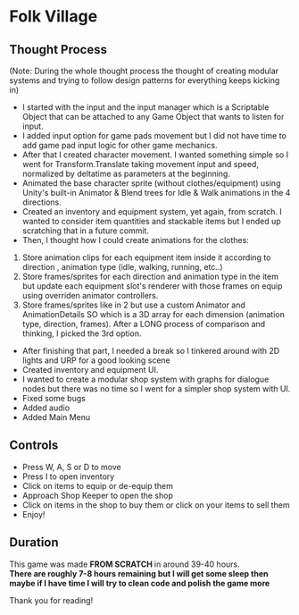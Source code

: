 # Folk Village

## Thought Process
(Note: During the whole thought process the thought of creating modular systems and trying to follow design patterns for everything keeps kicking in)
- I started with the input and the input manager which is a Scriptable Object that can be attached to any Game Object that wants to listen for input.
- I added input option for game pads movement but I did not have time to add game pad input logic for other game mechanics.
- After that I created character movement. I wanted something simple so I went for Transform.Translate taking movement input and speed, normalized by deltatime as parameters at the beginning.
- Animated the base character sprite (without clothes/equipment) using Unity's built-in Animator & Blend trees for Idle & Walk animations in the 4 directions.
- Created an inventory and equipment system, yet again, from scratch. I wanted to consider item quantities and stackable items but I ended up scratching that in a future commit.
- Then, I thought how I could create animations for the clothes:
1. Store animation clips for each equipment item inside it according to direction , animation type (idle, walking, running, etc..)
2. Store frames/sprites for each direction and animation type in the item but update each equipment slot's renderer with those frames on equip using overriden animator controllers.
3. Store frames/sprites like in 2 but use a custom Animator and AnimationDetails SO which is a 3D array for each dimension (animation type, direction, frames).
After a LONG process of comparison and thinking, I picked the 3rd option.
- After finishing that part, I needed a break so I tinkered around with 2D lights and URP for a good looking scene
- Created inventory and equipment UI.
- I wanted to create a modular shop system with graphs for dialogue nodes but there was no time so I went for a simpler shop system with UI.
- Fixed some bugs
- Added audio
- Added Main Menu

## Controls
- Press W, A, S or D to move
- Press I to open inventory
- Click on items to equip or de-equip them
- Approach Shop Keeper to open the shop
- Click on items in the shop to buy them or click on your items to sell them
- Enjoy!

## Duration
This game was made <b> FROM SCRATCH </b> in around 39-40 hours. </br>
<b> There are roughly 7-8 hours remaining but I will get some sleep then maybe if I have time I will try to clean code and polish the game more </b>

Thank you for reading!
